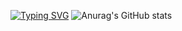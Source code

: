 <a href="https://git.io/typing-svg"><img src="https://readme-typing-svg.demolab.com?font=Fira+Code&size=27&duration=2000&pause=800&color=F79385&background=FFF5F100&multiline=true&width=520&height=88&lines=patience+is+key+in+life;耐+心+是+生+活+的+关+键" alt="Typing SVG" /></a>
![Anurag's GitHub stats](https://github-readme-stats.vercel.app/api?username=HOWILLMAKEIT)


